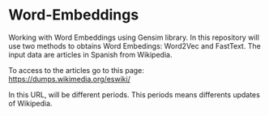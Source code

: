 # Word-Embeddings
Working with Word Embeddings using Gensim library. 
In this repository will use two methods to obtains Word Embedings: Word2Vec and FastText. 
The input data are articles in Spanish from Wikipedia.

To access to the articles go to this page: https://dumps.wikimedia.org/eswiki/

In this URL, will be different periods. This periods means differents updates of Wikipedia.
